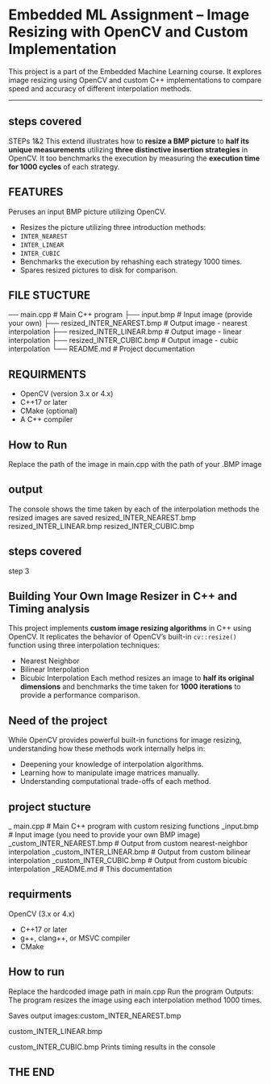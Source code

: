 # Embedded ML Assignment – Image Resizing with OpenCV and Custom Implementation

This project is a part of the Embedded Machine Learning course. It explores image resizing using OpenCV and custom C++ implementations to compare speed and accuracy of different interpolation methods.

---

## steps covered
STEPs 1&2
This extend illustrates how to **resize a BMP picture** to **half its unique measurements** utilizing **three distinctive insertion strategies** in OpenCV. It too benchmarks the execution by measuring the **execution time for 1000 cycles** of each strategy.
## FEATURES
Peruses an input BMP picture utilizing OpenCV.
- Resizes the picture utilizing three introduction methods:
- `INTER_NEAREST`
- `INTER_LINEAR`
- `INTER_CUBIC`
- Benchmarks the execution by rehashing each strategy 1000 times.
- Spares resized pictures to disk for comparison.
## FILE STUCTURE
── main.cpp # Main C++ program
├── input.bmp # Input image (provide your own)
├── resized_INTER_NEAREST.bmp # Output image - nearest interpolation
├── resized_INTER_LINEAR.bmp # Output image - linear interpolation
├── resized_INTER_CUBIC.bmp # Output image - cubic interpolation
└── README.md # Project documentation
## REQUIRMENTS
- OpenCV (version 3.x or 4.x)
- C++17 or later
- CMake (optional)
- A C++ compiler 
## How to Run
Replace the path of the image in main.cpp with the path of your .BMP image
## output
The console shows the time taken by each of the interpolation methods
the resized images are saved 
resized_INTER_NEAREST.bmp
resized_INTER_LINEAR.bmp
resized_INTER_CUBIC.bmp
## steps covered
step 3
## Building Your Own Image Resizer in C++ and Timing analysis
This project implements **custom image resizing algorithms** in C++ using OpenCV. It replicates the behavior of OpenCV’s built-in `cv::resize()` function using three interpolation techniques:
- Nearest Neighbor
- Bilinear Interpolation
- Bicubic Interpolation
Each method resizes an image to **half its original dimensions** and benchmarks the time taken for **1000 iterations** to provide a performance comparison.
## Need of the project
While OpenCV provides powerful built-in functions for image resizing, understanding how these methods work internally helps in:

- Deepening your knowledge of interpolation algorithms.
- Learning how to manipulate image matrices manually.
- Understanding computational trade-offs of each method.
## project stucture
_ main.cpp # Main C++ program with custom resizing functions
_input.bmp # Input image (you need to provide your own BMP image)
_custom_INTER_NEAREST.bmp # Output from custom nearest-neighbor interpolation
_custom_INTER_LINEAR.bmp # Output from custom bilinear interpolation
_custom_INTER_CUBIC.bmp # Output from custom bicubic interpolation
_README.md # This documentation
## requirments 
OpenCV (3.x or 4.x)
- C++17 or later
- g++, clang++, or MSVC compiler
- CMake
## How to run
Replace the hardcoded image path in main.cpp
Run the program
Outputs:
The program resizes the image using each interpolation method 1000 times.

Saves output images:custom_INTER_NEAREST.bmp

custom_INTER_LINEAR.bmp

custom_INTER_CUBIC.bmp
Prints timing results in the console

## THE END ##